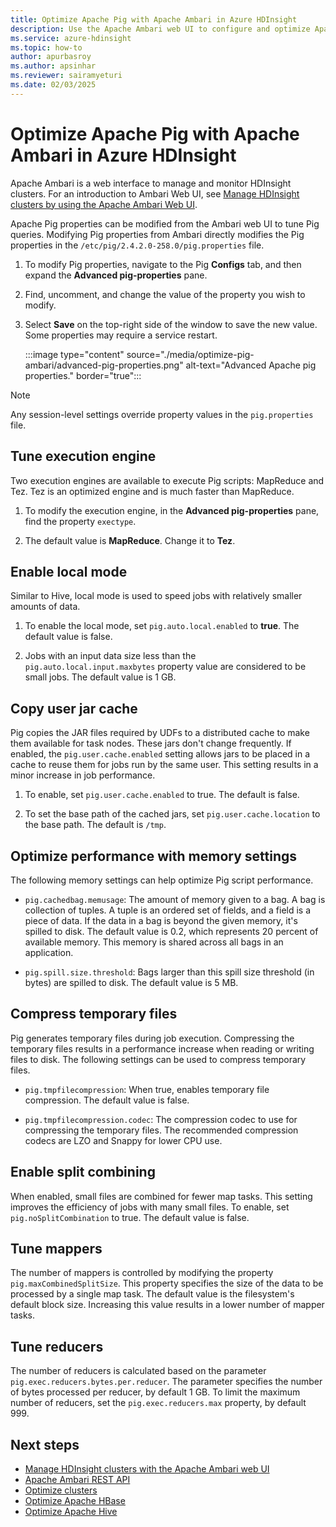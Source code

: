 ```yaml
---
title: Optimize Apache Pig with Apache Ambari in Azure HDInsight
description: Use the Apache Ambari web UI to configure and optimize Apache Pig.
ms.service: azure-hdinsight
ms.topic: how-to
author: apurbasroy
ms.author: apsinhar
ms.reviewer: sairamyeturi
ms.date: 02/03/2025
---
```


# Optimize Apache Pig with Apache Ambari in Azure HDInsight

Apache Ambari is a web interface to manage and monitor HDInsight clusters. For an introduction to Ambari Web UI, see [Manage HDInsight clusters by using the Apache Ambari Web UI](hdinsight-hadoop-manage-ambari.md).

Apache Pig properties can be  modified from the Ambari web UI to tune Pig queries. Modifying Pig properties from Ambari directly modifies the Pig properties in the `/etc/pig/2.4.2.0-258.0/pig.properties` file.

1. To modify Pig properties, navigate to the Pig **Configs** tab, and then expand the **Advanced pig-properties** pane.

1. Find, uncomment, and change the value of the property you wish to modify.

1. Select **Save** on the top-right side of the window to save the new value. Some properties may require a service restart.

    :::image type="content" source="./media/optimize-pig-ambari/advanced-pig-properties.png" alt-text="Advanced Apache pig properties." border="true":::

> [!NOTE]  
> Any session-level settings override property values in the `pig.properties` file.

## Tune execution engine

Two execution engines are available to execute Pig scripts: MapReduce and Tez. Tez is an optimized engine and is much faster than MapReduce.

1. To modify the execution engine, in the **Advanced pig-properties** pane, find the property `exectype`.

1. The default value is **MapReduce**. Change it to **Tez**.

## Enable local mode

Similar to Hive, local mode is used to speed jobs with relatively smaller amounts of data.

1. To enable the local mode, set `pig.auto.local.enabled` to **true**. The default value is false.

1. Jobs with an input data size less than the `pig.auto.local.input.maxbytes` property value are considered to be small jobs. The default value is 1 GB.

## Copy user jar cache

Pig copies the JAR files required by UDFs to a distributed cache  to make them available for task nodes. These jars don't change frequently. If enabled, the `pig.user.cache.enabled` setting allows jars to be placed in a cache to reuse them for jobs run by the same user. This setting results in a minor increase in job performance.

1. To enable, set `pig.user.cache.enabled` to true. The default is false.

1. To set the base path of the cached jars, set `pig.user.cache.location` to the base path. The default is `/tmp`.

## Optimize performance with memory settings

The following memory settings can help optimize Pig script performance.

* `pig.cachedbag.memusage`: The amount of memory given to a bag. A bag is collection of tuples. A tuple is an ordered set of fields, and a field is a piece of data. If the data in a bag is beyond the given memory, it's spilled to disk. The default value is 0.2, which represents 20 percent of available memory. This memory is shared across all bags in an application.

* `pig.spill.size.threshold`: Bags larger than this spill size threshold (in bytes) are  spilled to disk. The default value is 5 MB.

## Compress temporary files

Pig generates temporary files during job execution. Compressing the temporary files results in a performance increase when reading or writing files to disk. The following settings can be used to compress temporary files.

* `pig.tmpfilecompression`: When true, enables temporary file compression. The default value is false.

* `pig.tmpfilecompression.codec`: The compression codec to use for compressing the temporary files. The recommended compression codecs are LZO and Snappy for lower CPU use.

## Enable split combining

When enabled, small files are combined for fewer map tasks. This setting improves the efficiency of jobs with many small files. To enable, set `pig.noSplitCombination` to true. The default value is false.

## Tune mappers

The number of mappers is controlled by modifying the property `pig.maxCombinedSplitSize`. This property specifies the size of the data to be processed by a single map task. The default value is the filesystem's default block size. Increasing this value results in a lower number of mapper tasks.

## Tune reducers

The number of reducers is calculated based on the parameter `pig.exec.reducers.bytes.per.reducer`. The parameter specifies the number of bytes processed per reducer, by default  1 GB. To limit the maximum number of reducers, set the `pig.exec.reducers.max` property, by  default 999.

## Next steps

* [Manage HDInsight clusters with the Apache Ambari web UI](hdinsight-hadoop-manage-ambari.md)
* [Apache Ambari REST API](hdinsight-hadoop-manage-ambari-rest-api.md)
* [Optimize clusters](./hdinsight-changing-configs-via-ambari.md)
* [Optimize Apache HBase](./optimize-hbase-ambari.md)
* [Optimize Apache Hive](./optimize-hive-ambari.md)
